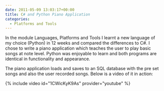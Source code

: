 ```yaml
---
date: 2011-05-09 13:03:17+00:00
title: C# and Python Piano Application
categories:
  - Platforms and Tools
---
```


In the module Languages, Platforms and Tools I learnt a new language of my choice (Python) in 12 weeks and compared the differences to C#. I chose to write a piano application which teaches the user to play basic songs at note level. Python was enjoyable to learn and both programs are identical in functionality and appearance.

The piano application loads and saves to an SQL database with the pre set songs and also the user recorded songs. Below is a video of it in action:

{% include video id="1CWicKyK9As" provider="youtube" %}
